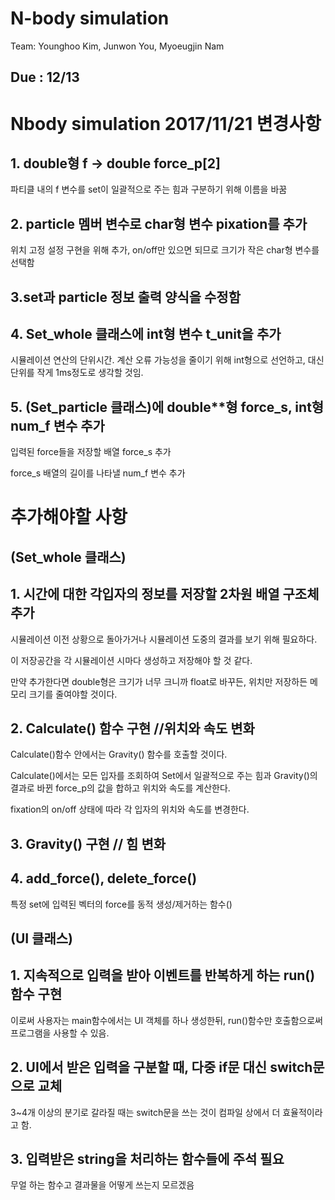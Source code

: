 # N-body simulation
Team: Younghoo Kim, Junwon You, Myoeugjin Nam

Due : 12/13
----------------------------------------------------------------------------------------------
# Nbody simulation 2017/11/21 변경사항

## 1.  double형 f  ->  double force_p[2]

파티클 내의 f 변수를 set이 일괄적으로 주는 힘과 구분하기 위해 이름을 바꿈

## 2.  particle 멤버 변수로 char형 변수 pixation를 추가

위치 고정 설정 구현을 위해 추가, on/off만 있으면 되므로 크기가 작은 char형 변수를 선택함


## 3.set과 particle 정보 출력 양식을 수정함

## 4.	Set_whole 클래스에 int형 변수 t_unit을 추가

시뮬레이션 연산의 단위시간. 계산 오류 가능성을 줄이기 위해 int형으로 선언하고, 대신 단위를 작게 1ms정도로 생각할 것임.
	
## 5. (Set_particle 클래스)에 double**형 force_s, int형 num_f 변수 추가

입력된 force들을 저장할 배열 force_s 추가

force_s 배열의 길이를 나타낼 num_f 변수 추가

# 추가해야할 사항

## (Set_whole 클래스)

## 1. 시간에 대한 각입자의 정보를 저장할 2차원 배열 구조체 추가

시뮬레이션 이전 상황으로 돌아가거나 시뮬레이션 도중의 결과를 보기 위해 필요하다.

이 저장공간을 각 시뮬레이션 시마다 생성하고 저장해야 할 것 같다.

만약 추가한다면 double형은 크기가 너무 크니까 float로 바꾸든, 위치만 저장하든 메모리 크기를 줄여야할 것이다. 

## 2. Calculate() 함수 구현 //위치와 속도 변화

Calculate()함수 안에서는 Gravity() 함수를 호출할 것이다. 

Calculate()에서는 모든 입자를 조회하여 Set에서 일괄적으로 주는 힘과 Gravity()의 결과로 바뀐 force_p의 값을 합하고 위치와 속도를 계산한다.

fixation의 on/off 상태에 따라 각 입자의 위치와 속도를 변경한다.

## 3. Gravity() 구현 // 힘 변화
	

## 4. add_force(), delete_force()

특정 set에 입력된 벡터의 force를 동적 생성/제거하는 함수()

## (UI 클래스)

## 1. 지속적으로 입력을 받아 이벤트를 반복하게 하는 run()함수 구현

이로써 사용자는 main함수에서는 UI 객체를 하나 생성한뒤, run()함수만 호출함으로써 프로그램을 사용할 수 있음.

## 2. UI에서 받은 입력을 구분할 때, 다중 if문 대신 switch문으로 교체

3~4개 이상의 분기로 갈라질 때는 switch문을 쓰는 것이 컴파일 상에서 더 효율적이라고 함.

## 3. 입력받은 string을 처리하는 함수들에 주석 필요

무얼 하는 함수고 결과물을 어떻게 쓰는지 모르겠음
